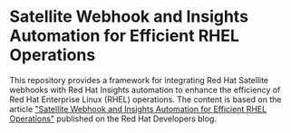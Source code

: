 # Satellite Webhook and Insights Automation for Efficient RHEL Operations

This repository provides a framework for integrating Red Hat Satellite webhooks with Red Hat Insights automation to enhance the efficiency of Red Hat Enterprise Linux (RHEL) operations. The content is based on the article ["Satellite Webhook and Insights Automation for Efficient RHEL Operations"](https://developers.redhat.com/articles/2024/06/10/satellite-webhook-and-insights-automation-efficient-rhel-operations) published on the Red Hat Developers blog.
